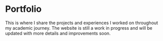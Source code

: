 # Portfolio
This is where I share the projects and experiences I worked on throughout my academic journey. The website is still a work in progress and will be updated with more details and improvements soon.
